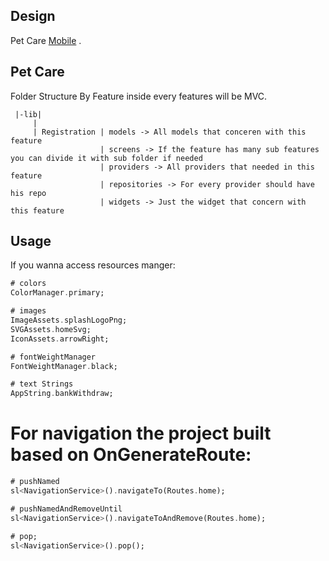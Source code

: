 
## Design


Pet Care [Mobile](([https://www.figma.com/file/jMdYnGJmZ61VYUrSxkRly4/Petito-Pet-Care-App?type=design&node-id=2%3A8865&mode=design&t=2AnSjZS5e20gYykS-1](https://www.figma.com/file/jMdYnGJmZ61VYUrSxkRly4/Petito-Pet-Care-App?type=design&node-id=1-4&mode=design&t=R8nl4DIWNdBUgihL-0))) .

 


## Pet Care



Folder Structure 
By Feature inside every features will be MVC.



```
 |-lib|
     |     
     | Registration | models -> All models that conceren with this feature 
                    | screens -> If the feature has many sub features you can divide it with sub folder if needed
                    | providers -> All providers that needed in this feature 
                    | repositories -> For every provider should have his repo
                    | widgets -> Just the widget that concern with this feature 
```

## Usage
If you wanna access resources manger:


```dart
# colors
ColorManager.primary;

# images
ImageAssets.splashLogoPng;
SVGAssets.homeSvg;
IconAssets.arrowRight;

# fontWeightManager
FontWeightManager.black;

# text Strings
AppString.bankWithdraw;
```



# For navigation the project built based on OnGenerateRoute:


```dart
# pushNamed
sl<NavigationService>().navigateTo(Routes.home);

# pushNamedAndRemoveUntil
sl<NavigationService>().navigateToAndRemove(Routes.home);

# pop;
sl<NavigationService>().pop();
```
